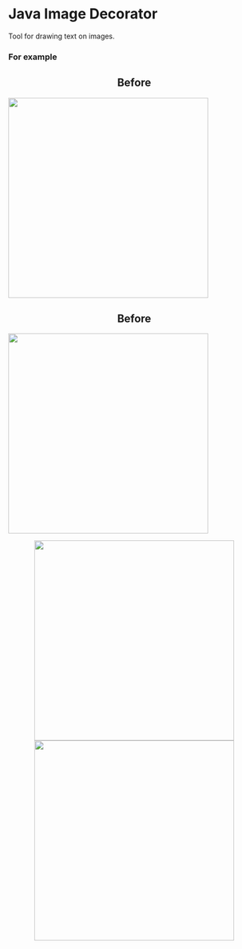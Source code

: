 # Java Image Decorator

Tool for drawing text on images. 

### For example

<p align="center">
    <span width="50%">
      <h2 align="center">Before</h2>
      <img src="https://raw.githubusercontent.com/hummatli/java-image-decorator/master/imgs_for_readme/girl.jpg" width="400px"/>
    </span>
    <span width="50%">
      <h2 align="center">Before</h2>
      <img src="https://raw.githubusercontent.com/hummatli/java-image-decorator/master/imgs_for_readme/girl.jpg" width="400px"/>
    </span>

</p>

<p align="center">
<img src="https://raw.githubusercontent.com/hummatli/java-image-decorator/master/imgs_for_readme/lonely.jpg" width="400px"/>

<img src="https://raw.githubusercontent.com/hummatli/java-image-decorator/master/imgs_for_readme/edited/lonely.jpg" width="400px"/>
</p>


